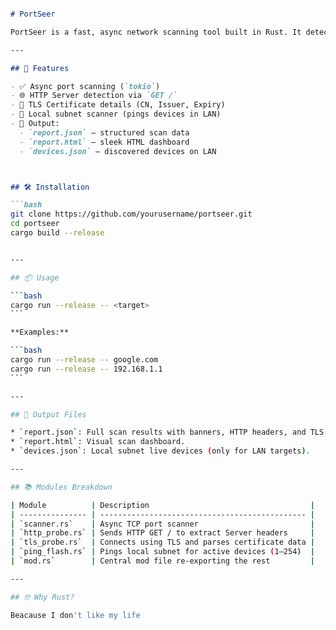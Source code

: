 ````md

# PortSeer

PortSeer is a fast, async network scanning tool built in Rust. It detects open ports, fingerprints services via banners and HTTP headers, analyzes TLS certificates, and even finds devices on your local subnet. It also generates clean reports in both JSON and HTML.

---

## 🚀 Features

- ✅ Async port scanning (`tokio`)
- 🌐 HTTP Server detection via `GET /`
- 🔐 TLS Certificate details (CN, Issuer, Expiry)
- 📡 Local subnet scanner (pings devices in LAN)
- 📄 Output:
  - `report.json` – structured scan data
  - `report.html` – sleek HTML dashboard
  - `devices.json` – discovered devices on LAN



## 🛠️ Installation

```bash
git clone https://github.com/yourusername/portseer.git
cd portseer
cargo build --release


---

## 📦 Usage

```bash
cargo run --release -- <target>
```

**Examples:**

```bash
cargo run --release -- google.com
cargo run --release -- 192.168.1.1
```

---

## 📁 Output Files

* `report.json`: Full scan results with banners, HTTP headers, and TLS certs.
* `report.html`: Visual scan dashboard.
* `devices.json`: Local subnet live devices (only for LAN targets).

---

## 📚 Modules Breakdown

| Module          | Description                                    |
| --------------- | ---------------------------------------------- |
| `scanner.rs`    | Async TCP port scanner                         |
| `http_probe.rs` | Sends HTTP GET / to extract Server headers     |
| `tls_probe.rs`  | Connects using TLS and parses certificate data |
| `ping_flash.rs` | Pings local subnet for active devices (1–254)  |
| `mod.rs`        | Central mod file re-exporting the rest         |

---

## 🤓 Why Rust?

Beacause I don't like my life
